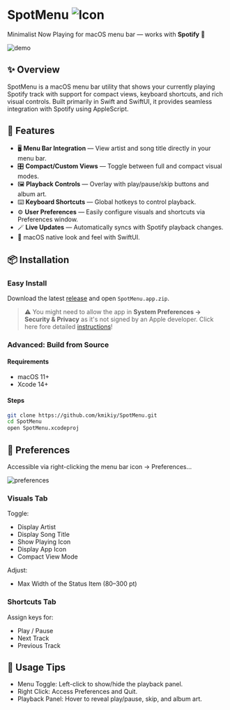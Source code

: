# SpotMenu ![Icon](https://github.com/user-attachments/assets/704ed30e-3995-4bf0-b33d-07e0291bc027)

Minimalist Now Playing for macOS menu bar — works with **Spotify** 🎵

![demo](https://github.com/user-attachments/assets/4b6b8e15-7180-44f1-abf7-796566a02fbb)

## ✨ Overview

SpotMenu is a macOS menu bar utility that shows your currently playing Spotify track with support for compact views, keyboard shortcuts, and rich visual controls. Built primarily in Swift and SwiftUI, it provides seamless integration with Spotify using AppleScript.

## 🔧 Features

- 🖥️ **Menu Bar Integration** — View artist and song title directly in your menu bar.
- 🎛️ **Compact/Custom Views** — Toggle between full and compact visual modes.
- 🖼️ **Playback Controls** — Overlay with play/pause/skip buttons and album art.
- ⌨️ **Keyboard Shortcuts** — Global hotkeys to control playback.
- ⚙️ **User Preferences** — Easily configure visuals and shortcuts via Preferences window.
- 🪄 **Live Updates** — Automatically syncs with Spotify playback changes.
- 🍎 macOS native look and feel with SwiftUI.

## 📦 Installation

### Easy Install

Download the latest [release](https://github.com/kmikiy/SpotMenu/releases) and open `SpotMenu.app.zip`.

> ⚠️ You might need to allow the app in **System Preferences → Security & Privacy** as it's not signed by an Apple developer. Click here fore detailed [instructions](https://support.apple.com/kb/PH25088?locale=en_US)!

### Advanced: Build from Source

#### Requirements

- macOS 11+
- Xcode 14+

#### Steps

```bash
git clone https://github.com/kmikiy/SpotMenu.git
cd SpotMenu
open SpotMenu.xcodeproj
```

## 🎨 Preferences

Accessible via right-clicking the menu bar icon → Preferences…

![preferences](https://github.com/user-attachments/assets/bfa41f55-5eb2-4a89-998b-f4726927dd2c)

### Visuals Tab

Toggle:

- Display Artist
- Display Song Title
- Show Playing Icon
- Display App Icon
- Compact View Mode

Adjust:

- Max Width of the Status Item (80–300 pt)

### Shortcuts Tab

Assign keys for:

- Play / Pause
- Next Track
- Previous Track

## 🧠 Usage Tips

- Menu Toggle: Left-click to show/hide the playback panel.
- Right Click: Access Preferences and Quit.
- Playback Panel: Hover to reveal play/pause, skip, and album art.
